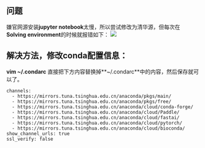 ## 问题

嫌官网源安装**jupyter notebook**太慢，所以尝试修改为清华源，但每次在**Solving environment**的时候就报错如下：
![](https://img2022.cnblogs.com/blog/1347181/202203/1347181-20220302114837110-1423515473.png)

## 解决方法，修改conda配置信息：

**vim ~/.condarc**
直接把下方内容替换掉**~/.condarc**中的内容，然后保存就可以了。
```
channels:
  - https://mirrors.tuna.tsinghua.edu.cn/anaconda/pkgs/main/
  - https://mirrors.tuna.tsinghua.edu.cn/anaconda/pkgs/free/
  - https://mirrors.tuna.tsinghua.edu.cn/anaconda/cloud/conda-forge/
  - https://mirrors.tuna.tsinghua.edu.cn/anaconda/cloud/Paddle/
  - https://mirrors.tuna.tsinghua.edu.cn/anaconda/cloud/fastai/
  - https://mirrors.tuna.tsinghua.edu.cn/anaconda/cloud/pytorch/
  - https://mirrors.tuna.tsinghua.edu.cn/anaconda/cloud/bioconda/
show_channel_urls: true
ssl_verify: false
```

